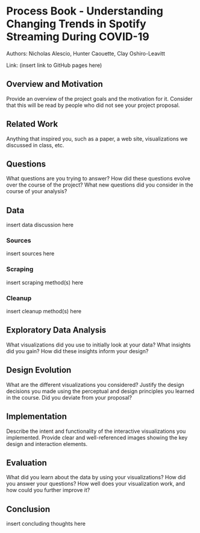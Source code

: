 Process Book - Understanding Changing Trends in Spotify Streaming During COVID-19
===

Authors: Nicholas Alescio, Hunter Caouette, Clay Oshiro-Leavitt

Link: (insert link to GitHub pages here)

Overview and Motivation
---
Provide an overview of the project goals and the motivation for it. Consider that this will be read by people who did not see your project proposal.

Related Work
---
Anything that inspired you, such as a paper, a web site, visualizations we discussed in class, etc.

Questions
---
What questions are you trying to answer? How did these questions evolve over the course of the project? What new questions did you consider in the course of your analysis?

Data
---
insert data discussion here

### Sources

insert sources here

### Scraping

insert scraping method(s) here

### Cleanup

insert cleanup method(s) here

Exploratory Data Analysis
---
What visualizations did you use to initially look at your data? What insights did you gain? How did these insights inform your design?

Design Evolution
---
What are the different visualizations you considered? Justify the design decisions you made using the perceptual and design principles you learned in the course. Did you deviate from your proposal?

Implementation
---
Describe the intent and functionality of the interactive visualizations you implemented. Provide clear and well-referenced images showing the key design and interaction elements.

Evaluation
---
What did you learn about the data by using your visualizations? How did you answer your questions? How well does your visualization work, and how could you further improve it?

Conclusion
---
insert concluding thoughts here
